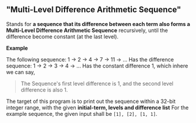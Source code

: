 ## "Multi-Level Difference Arithmetic Sequence"
Stands for **a sequence that its difference between each term also forms a Multi-Level Difference Arithmetic Sequence** recursively, 
until the difference become constant (at the last level).

**Example**

The following sequence: 
1 -> 2 -> 4 -> 7 -> 11 -> ...
Has the difference sequence:
1 -> 2 -> 3 -> 4 -> ...
Has the constant difference $1$, which inhere we can say,
> The Sequence's first level difference is 1, and the second level difference is also 1.

The target of this program is to print out the sequence within a 32-bit integer range, 
with the given **initial-term, levels and difference list**
For the example sequence, the given input shall be `[1], [2], [1, 1]`.
